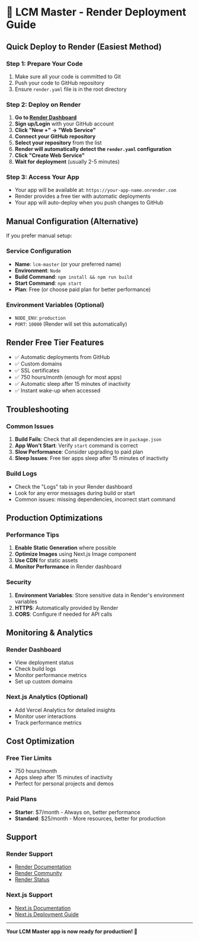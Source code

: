 # 🚀 LCM Master - Render Deployment Guide

## Quick Deploy to Render (Easiest Method)

### Step 1: Prepare Your Code
1. Make sure all your code is committed to Git
2. Push your code to GitHub repository
3. Ensure `render.yaml` file is in the root directory

### Step 2: Deploy on Render
1. **Go to [Render Dashboard](https://dashboard.render.com)**
2. **Sign up/Login** with your GitHub account
3. **Click "New +" → "Web Service"**
4. **Connect your GitHub repository**
5. **Select your repository** from the list
6. **Render will automatically detect the `render.yaml` configuration**
7. **Click "Create Web Service"**
8. **Wait for deployment** (usually 2-5 minutes)

### Step 3: Access Your App
- Your app will be available at: `https://your-app-name.onrender.com`
- Render provides a free tier with automatic deployments
- Your app will auto-deploy when you push changes to GitHub

## Manual Configuration (Alternative)

If you prefer manual setup:

### Service Configuration
- **Name**: `lcm-master` (or your preferred name)
- **Environment**: `Node`
- **Build Command**: `npm install && npm run build`
- **Start Command**: `npm start`
- **Plan**: Free (or choose paid plan for better performance)

### Environment Variables (Optional)
- `NODE_ENV`: `production`
- `PORT`: `10000` (Render will set this automatically)

## Render Free Tier Features
- ✅ Automatic deployments from GitHub
- ✅ Custom domains
- ✅ SSL certificates
- ✅ 750 hours/month (enough for most apps)
- ✅ Automatic sleep after 15 minutes of inactivity
- ✅ Instant wake-up when accessed

## Troubleshooting

### Common Issues
1. **Build Fails**: Check that all dependencies are in `package.json`
2. **App Won't Start**: Verify `start` command is correct
3. **Slow Performance**: Consider upgrading to paid plan
4. **Sleep Issues**: Free tier apps sleep after 15 minutes of inactivity

### Build Logs
- Check the "Logs" tab in your Render dashboard
- Look for any error messages during build or start
- Common issues: missing dependencies, incorrect start command

## Production Optimizations

### Performance Tips
1. **Enable Static Generation** where possible
2. **Optimize Images** using Next.js Image component
3. **Use CDN** for static assets
4. **Monitor Performance** in Render dashboard

### Security
1. **Environment Variables**: Store sensitive data in Render's environment variables
2. **HTTPS**: Automatically provided by Render
3. **CORS**: Configure if needed for API calls

## Monitoring & Analytics

### Render Dashboard
- View deployment status
- Check build logs
- Monitor performance metrics
- Set up custom domains

### Next.js Analytics (Optional)
- Add Vercel Analytics for detailed insights
- Monitor user interactions
- Track performance metrics

## Cost Optimization

### Free Tier Limits
- 750 hours/month
- Apps sleep after 15 minutes of inactivity
- Perfect for personal projects and demos

### Paid Plans
- **Starter**: $7/month - Always on, better performance
- **Standard**: $25/month - More resources, better for production

## Support

### Render Support
- [Render Documentation](https://render.com/docs)
- [Render Community](https://community.render.com)
- [Render Status](https://status.render.com)

### Next.js Support
- [Next.js Documentation](https://nextjs.org/docs)
- [Next.js Deployment Guide](https://nextjs.org/docs/deployment)

---

**Your LCM Master app is now ready for production! 🎉**
